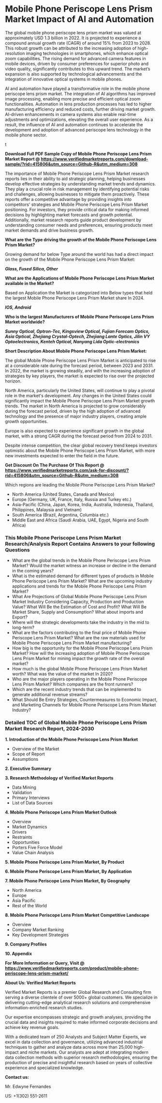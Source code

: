 <meta name="title" content="Global Mobile Phone Periscope Lens Prism Market Impact of AI and Automation"><meta name="description" content="The global mobile phone periscope lens prism market was valued at approximately USD 1.3 billion in 2022. It is projected to experience a compound annual growth rate (C"><meta name="title" content="Mobile Phone Periscope Lens Prism Market Size, Share, Scope, Trends, Growth, Opportunities, Analysis, Forecast"><h1>Mobile Phone Periscope Lens Prism Market Impact of AI and Automation</h1><p>The global mobile phone periscope lens prism market was valued at approximately USD 1.3 billion in 2022. It is projected to experience a compound annual growth rate (CAGR) of around 15% from 2023 to 2028. This robust growth can be attributed to the increasing adoption of high-resolution imaging technologies in smartphones, which enhance optical zoom capabilities. The rising demand for advanced camera features in mobile devices, driven by consumer preferences for superior photo and video quality, significantly contributes to this upward trend. The market’s expansion is also supported by technological advancements and the integration of innovative optical systems in mobile phones.</p><p>AI and automation have played a transformative role in the mobile phone periscope lens prism market. The integration of AI algorithms has improved image processing, enabling more precise and efficient optical zoom functionalities. Automation in lens production processes has led to higher manufacturing efficiency and reduced costs, further driving market growth. AI-driven enhancements in camera systems also enable real-time adjustments and optimizations, elevating the overall user experience. As a result, the influence of AI and automation continues to accelerate the development and adoption of advanced periscope lens technology in the mobile phone sector.</p>t</p><p id="" class=""><strong>Download Full PDF Sample Copy of Mobile Phone Periscope Lens Prism Market Report @ <a href="https://www.verifiedmarketreports.com/download-sample/?rid=415806&utm_source=Github-R&utm_medium=308" target="_blank">https://www.verifiedmarketreports.com/download-sample/?rid=415806&utm_source=Github-R&utm_medium=308</a></strong></p><p>The importance of&nbsp;Mobile Phone Periscope Lens Prism Market research reports lies in their ability to aid strategic planning, helping businesses develop effective strategies by understanding market trends and dynamics. They play a crucial role in risk management by identifying potential risks and challenges, allowing businesses to mitigate them proactively. These reports offer a competitive advantage by providing insights into competitors' strategies and Mobile Phone Periscope Lens Prism Market positioning. For investors, they provide critical data for making informed decisions by highlighting market forecasts and growth potential. Additionally, market research reports guide product development by understanding consumer needs and preferences, ensuring products meet market demands and drive business growth.</p><p><strong>What are the&nbsp;Type driving the growth of the Mobile Phone Periscope Lens Prism Market?</strong></p><p id="" class="">Growing demand for below Type around the world has had a direct impact on the growth of the Mobile Phone Periscope Lens Prism Market:</p><em><strong>Glass, Fused Silica, Other</strong></em></p><strong>What are the&nbsp;Applications&nbsp;of Mobile Phone Periscope Lens Prism Market available in the Market?</strong></p><p id="" class="">Based on Application the Market is categorized into Below types that held the largest Mobile Phone Periscope Lens Prism Market share In 2024.</p><em><strong>IOS, Android</strong></em></p><strong>Who is the largest Manufacturers of Mobile Phone Periscope Lens Prism Market worldwide?</strong></p><p><em><strong>Sunny Optical, Optron-Tec, Kingsview Optical, Fujian Forecam Optics, Asia Optical, Zhejiang Crystal-Optech, Zhejiang Lante Optics, Jilin VY Optoelectronics, Kenteh Optical, Nanyang Lida Optic-electronics</strong></em></p><p id="" class=""><strong>Short Description About Mobile Phone Periscope Lens Prism Market:</strong></p><p>The global Mobile Phone Periscope Lens Prism Market is anticipated to rise at a considerable rate during the forecast period, between 2023 and 2031. In 2022, the market is growing steadily, and with the increasing adoption of strategies by key players, the market is expected to rise over the projected horizon.</p><p>North America, particularly the United States, will continue to play a pivotal role in the market's development. Any changes in the United States could significantly impact the Mobile Phone Periscope Lens Prism Market growth trends. The market in North America is projected to grow considerably during the forecast period, driven by the high adoption of advanced technology and the presence of major industry players, creating ample growth opportunities.</p><p>Europe is also expected to experience significant growth in the global market, with a strong CAGR during the forecast period from 2024 to 2031.</p><p>Despite intense competition, the clear global recovery trend keeps investors optimistic about the Mobile Phone Periscope Lens Prism Market, with more new investments expected to enter the field in the future.</p><p id="" class=""><strong>Get Discount On The Purchase Of This Report @ <a href="https://www.verifiedmarketreports.com/ask-for-discount/?rid=415806&utm_source=Github-R&utm_medium=308" target="_blank">https://www.verifiedmarketreports.com/ask-for-discount/?rid=415806&utm_source=Github-R&utm_medium=308</a></strong></p>Which regions are leading the Mobile Phone Periscope Lens Prism Market?</p><ul><li>North America (United States, Canada and Mexico)</li><li>Europe (Germany, UK, France, Italy, Russia and Turkey etc.)</li><li>Asia-Pacific (China, Japan, Korea, India, Australia, Indonesia, Thailand, Philippines, Malaysia and Vietnam)</li><li>South America (Brazil, Argentina, Columbia etc.)</li><li>Middle East and Africa (Saudi Arabia, UAE, Egypt, Nigeria and South Africa)</li></ul><h3 id="" class="">This Mobile Phone Periscope Lens Prism Market Research/Analysis Report Contains Answers to your following Questions</h3><ul><li>What are the global trends in the Mobile Phone Periscope Lens Prism Market? Would the market witness an increase or decline in the demand in the coming years?</li><li>What is the estimated demand for different types of products in Mobile Phone Periscope Lens Prism Market? What are the upcoming industry applications and trends for the Mobile Phone Periscope Lens Prism Market?</li><li>What Are Projections of Global Mobile Phone Periscope Lens Prism Market Industry Considering Capacity, Production and Production Value? What Will Be the Estimation of Cost and Profit? What Will Be Market Share, Supply and Consumption? What about imports and Export?</li><li>Where will the strategic developments take the industry in the mid to long-term?</li><li>What are the factors contributing to the final price of Mobile Phone Periscope Lens Prism Market? What are the raw materials used for Mobile Phone Periscope Lens Prism Market manufacturing?</li><li>How big is the opportunity for the Mobile Phone Periscope Lens Prism Market? How will the increasing adoption of Mobile Phone Periscope Lens Prism Market for mining impact the growth rate of the overall market?</li><li>How much is the global Mobile Phone Periscope Lens Prism Market worth? What was the value of the market In 2020?</li><li>Who are the major players operating in the Mobile Phone Periscope Lens Prism Market? Which companies are the front runners?</li><li>Which are the recent industry trends that can be implemented to generate additional revenue streams?</li><li>What Should Be Entry Strategies, Countermeasures to Economic Impact, and Marketing Channels for Mobile Phone Periscope Lens Prism Market Industry?</li></ul><h3 id="" class="">Detailed TOC of Global Mobile Phone Periscope Lens Prism Market Research Report, 2024-2030</h3><p id="" class=""><strong>1. Introduction of the Mobile Phone Periscope Lens Prism Market</strong></p><ul><li>Overview of the Market</li><li>Scope of Report</li><li>Assumptions</li></ul><p id="" class=""><strong>2. Executive Summary</strong></p><p id="" class=""><strong>3. Research Methodology of Verified Market Reports</strong></p><ul><li>Data Mining</li><li>Validation</li><li>Primary Interviews</li><li>List of Data Sources</li></ul><p id="" class=""><strong>4. Mobile Phone Periscope Lens Prism Market Outlook</strong></p><ul><li>Overview</li><li>Market Dynamics</li><li>Drivers</li><li>Restraints</li><li>Opportunities</li><li>Porters Five Force Model</li><li>Value Chain Analysis</li></ul><p id="" class=""><strong>5. Mobile Phone Periscope Lens Prism Market, By Product</strong></p><p id="" class=""><strong>6. Mobile Phone Periscope Lens Prism Market, By Application</strong></p><p id="" class=""><strong>7. Mobile Phone Periscope Lens Prism Market, By Geography</strong></p><ul><li>North America</li><li>Europe</li><li>Asia Pacific</li><li>Rest of the World</li></ul><p id="" class=""><strong>8. Mobile Phone Periscope Lens Prism Market Competitive Landscape</strong></p><ul><li>Overview</li><li>Company Market Ranking</li><li>Key Development Strategies</li></ul><p id="" class=""><strong>9. Company Profiles</strong></p><p id="" class=""><strong>10. Appendix</strong></p><p id="" class=""><strong>For More Information or Query, Visit @ <a href="https://www.verifiedmarketreports.com/product/mobile-phone-periscope-lens-prism-market/" target="_blank">https://www.verifiedmarketreports.com/product/mobile-phone-periscope-lens-prism-market/</a></strong></p><p id="" class=""><strong>About Us: Verified Market Reports</strong></p><p id="" class="">Verified Market Reports is a premier Global Research and Consulting firm serving a diverse clientele of over 5000+ global customers. We specialize in delivering cutting-edge analytical research solutions and comprehensive information-enriched research studies.</p><p id="" class="">Our expertise encompasses strategic and growth analyses, providing the crucial data and insights required to make informed corporate decisions and achieve key revenue goals.</p><p id="" class="">With a dedicated team of 250 Analysts and Subject Matter Experts, we excel in data collection and governance, utilizing advanced industrial techniques to gather and analyze data across more than 25,000 high-impact and niche markets. Our analysts are adept at integrating modern data collection methods with superior research methodologies, ensuring the production of precise and insightful research based on years of collective experience and specialized knowledge.</p><p id="" class=""><strong>Contact us:</strong></p><p id="" class="">Mr. Edwyne Fernandes</p><p id="" class="">US: +1(302) 551-2611</p>